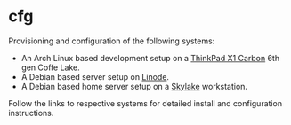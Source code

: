 cfg
===

Provisioning and configuration of the following systems:

* An Arch Linux based development setup on a
  [ThinkPad X1 Carbon](doc/x1.md) 6th gen Coffe Lake.
* A Debian based server setup on [Linode](doc/linode.md).
* A Debian based home server setup on a [Skylake](doc/skylake.md) workstation.

Follow the links to respective systems for detailed install and
configuration instructions.

